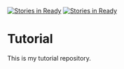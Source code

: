 [![Stories in Ready](https://badge.waffle.io/tatankayotanka/Tutorial.png?label=ready&title=Ready)](https://waffle.io/tatankayotanka/Tutorial?utm_source=badge)
[![Stories in Ready](https://badge.waffle.io/tatankayotanka/Tutorial.png?label=ready&title=Ready)](https://waffle.io/tatankayotanka/Tutorial?utm_source=badge)
# Tutorial

This is my tutorial repository.
